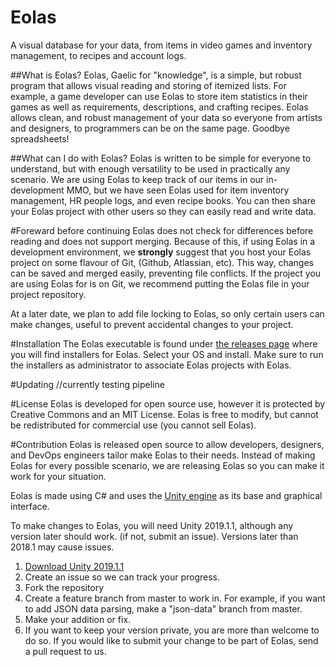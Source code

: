 # Eolas

A visual database for your data, from items in video games and inventory management, to recipes and account logs.

##What is Eolas?
Eolas, Gaelic for "knowledge", is a simple, but robust program that allows visual reading and storing of itemized lists. For example, a game developer can use Eolas to store item statistics in their games as well as requirements, descriptions, and crafting recipes. Eolas allows clean, and robust management of your data so everyone from artists and designers, to programmers can be on the same page. Goodbye spreadsheets!

##What can I do with Eolas?
Eolas is written to be simple for everyone to understand, but with enough versatility to be used in practically any scenario. We are using Eolas to keep track of our items in our in-development MMO, but we have seen Eolas used for item inventory management, HR people logs, and even recipe books. You can then share your Eolas project with other users so they can easily read and write data.

#Foreward before continuing
Eolas does not check for differences before reading and does not support merging. Because of this, if using Eolas in a development environment, we **strongly** suggest that you host your Eolas project on some flavour of Git, (Github, Atlassian, etc). This way, changes can be saved and merged easily, preventing file conflicts. If the project you are using Eolas for is on Git, we recommend putting the Eolas file in your project repository. 

At a later date, we plan to add file locking to Eolas, so only certain users can make changes, useful to prevent accidental changes to your project.

#Installation
The Eolas executable is found under [the releases page](http://https://github.com/Arylos07/Eolas/releases "the releases page") where you will find installers for Eolas. Select your OS and install. Make sure to run the installers as administrator to associate Eolas projects with Eolas. 

#Updating
//currently testing pipeline

#License
Eolas is developed for open source use, however it is protected by Creative Commons and an MIT License. Eolas is free to modify, but cannot be redistributed for commercial use (you cannot sell Eolas).

#Contribution
Eolas is released open source to allow developers, designers, and DevOps engineers tailor make Eolas to their needs. Instead of making Eolas for every possible scenario, we are releasing Eolas so you can make it work for your situation. 

Eolas is made using C# and uses the [Unity engine](https://unity3d.com/) as its base and graphical interface. 

To make changes to Eolas, you will need Unity 2019.1.1, although any version later should work. (if not, submit an issue). Versions later than 2018.1 may cause issues. 

1. [Download Unity 2019.1.1](https://unity3d.com/get-unity/download/archive "Download Unity 2019.1.1")
2. Create an issue so we can track your progress.
3. Fork the repository
4. Create a feature branch from master to work in. For example, if you want to add JSON data parsing, make a "json-data" branch from master.
5. Make your addition or fix.
6. If you want to keep your version private, you are more than welcome to do so. If you would like to submit your change to be part of Eolas, send a pull request to us.
